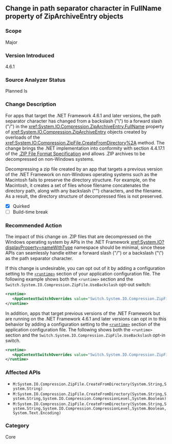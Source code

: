 ## Change in path separator character in FullName property of ZipArchiveEntry objects

### Scope
Major

### Version Introduced
4.6.1

### Source Analyzer Status
Planned Is

### Change Description
For apps that target the .NET Framework 4.6.1 and later versions, the path separator character has changed from a backslash ("\\") to a forward slash ("/") in the <xref:System.IO.Compression.ZipArchiveEntry.FullName> property of <xref:System.IO.Compression.ZipArchiveEntry>  objects created by overloads of the <xref:System.IO.Compression.ZipFile.CreateFromDirectory%2A> method. The change brings the .NET implementation into conformity with section 4.4.17.1 of the [.ZIP File Format Specification](https://pkware.cachefly.net/webdocs/casestudies/APPNOTE.TXT) and allows .ZIP archives to be decompressed on non-Windows systems.<br />

Decompressing a zip file created by an app that targets a previous version of the .NET Framework on non-Windows operating systems such as the Macintosh fails to preserve the directory structure. For example, on the Macintosh, it creates a set of files whose filename concatenates the directory path, along with any backslash ("\") characters, and the filename. As a result, the directory structure of decompressed files is not preserved.


- [X] Quirked
- [ ] Build-time break

### Recommended Action

The impact of this change on .ZIP files that are decompressed on the Windows operating system by APIs in the .NET Framework <xref:System.IO?displayProperty=nameWithType> namespace should be minimal, since these APIs can seamlessly handle either a forward slash ("/") or a backslash ("\\") as the path separator character.<br />

If this change is undesirable, you can opt out of it by adding a configuration setting to the [`<runtime>`](~/docs/framework/configure-apps/file-schema/runtime/runtime-element.md) section of your application configuration file. The following example shows both the `<runtime>` section and the `Switch.System.IO.Compression.ZipFile.UseBackslash` opt-out switch:

```xml
<runtime>
   <AppContextSwitchOverrides value="Switch.System.IO.Compression.ZipFile.UseBackslash=true" />
</runtime>
```

In addition, apps that target previous versions of the .NET Framework but are running on the .NET Framework 4.6.1 and later versions can opt in to this behavior by adding a configuration setting to the [`<runtime>`](~/docs/framework/configure-apps/file-schema/runtime/runtime-element.md) section of the application configuration file. The following shows both the `<runtime>` section and the `Switch.System.IO.Compression.ZipFile.UseBackslash` opt-in switch.

```xml
<runtime>
   <AppContextSwitchOverrides value="Switch.System.IO.Compression.ZipFile.UseBackslash=false" />
</runtime>
```

### Affected APIs
* `M:System.IO.Compression.ZipFile.CreateFromDirectory(System.String,System.String)`
* `M:System.IO.Compression.ZipFile.CreateFromDirectory(System.String,System.String,System.IO.Compression.CompressionLevel,System.Boolean)`
* `M:System.IO.Compression.ZipFile.CreateFromDirectory(System.String,System.String,System.IO.Compression.CompressionLevel,System.Boolean,System.Text.Encoding)`

### Category
Core

<!-- breaking change id: 188 -->


